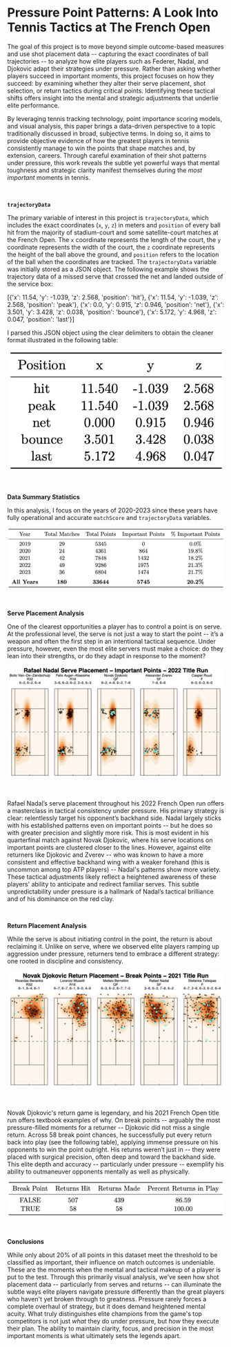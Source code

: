 # Pressure Point Patterns: A Look Into Tennis Tactics at The French Open

The goal of this project is to move beyond simple outcome-based measures and use shot placement data -- capturing the exact coordinates of ball trajectories -- to analyze how elite players such as Federer, Nadal, and Djokovic adapt their strategies under pressure. Rather than asking whether players succeed in important moments, this project focuses on how they succeed: by examining whether they alter their serve placement, shot selection, or return tactics during critical points. Identifying these tactical shifts offers insight into the mental and strategic adjustments that underlie elite performance.

By leveraging tennis tracking technology, point importance scoring models, and visual analysis, this paper brings a data-driven perspective to a topic traditionally discussed in broad, subjective terms. In doing so, it aims to provide objective evidence of how the greatest players in tennis consistently manage to win the points that shape matches and, by extension, careers. Through careful examination of their shot patterns under pressure, this work reveals the subtle yet powerful ways that mental toughness and strategic clarity manifest themselves during the *most important* moments in tennis.

<br>

**`trajectoryData`**

The primary variable of interest in this project is `trajectoryData`, which includes the exact coordinates (`x`, `y`, `z`) in meters and `position` of every ball hit from the majority of stadium-court and some satellite-court matches at the French Open. The `x` coordinate represents the length of the court, the `y` coordinate represents the width of the court, the `z` coordinate represents the height of the ball above the ground, and `position` refers to the location of the ball when the coordinates are tracked.
The `trajectoryData` variable was initially stored as a JSON object. The following example shows the trajectory data of a missed serve that crossed the net and landed outside of the service box:

[{'x': 11.54, 'y': -1.039, 'z': 2.568, 'position': 'hit'},
 {'x': 11.54, 'y': -1.039, 'z': 2.568, 'position': 'peak'},
 {'x': 0.0, 'y': 0.915, 'z': 0.946, 'position': 'net'},
 {'x': 3.501, 'y': 3.428, 'z': 0.038, 'position': 'bounce'},
 {'x': 5.172, 'y': 4.968, 'z': 0.047, 'position': 'last'}]

I parsed this JSON object using the clear delimiters to obtain the cleaner format illustrated in the following table:

![Trajectory Data parsed and formatted.](./images/trajectoryData.png)

<br>

**Data Summary Statistics**

In this analysis, I focus on the years of 2020-2023 since these years have fully operational and accurate `matchScore` and `trajectoryData` variables.

![Point-level summary statistics by year and in total.](./images/summaryStats.png)

<br>

**Serve Placement Analysis**

One of the clearest opportunities a player has to control a point is on serve. At the professional level, the serve is not just a way to start the point -- it’s a weapon and often the first step in an intentional tactical sequence. Under pressure, however, even the most elite servers must make a choice: do they lean into their strengths, or do they adapt in response to the moment?

![Blue dots represent serves on important points; black dots represent serves on non-important points. Note that the dots above the net are all serves to the deuce court and the dots below the net are all serves to the ad court.](./images/nadalServes.png)

<br>

Rafael Nadal’s serve placement throughout his 2022 French Open run offers a masterclass in tactical consistency under pressure. His primary strategy is clear: relentlessly target his opponent’s backhand side. Nadal largely sticks with his established patterns even on important points -- but he does so with greater precision and slightly more risk. This is most evident in his quarterfinal match against Novak Djokovic, where his serve locations on important points are clustered closer to the lines. However, against elite returners like Djokovic and Zverev -- who was known to have a more consistent and effective backhand wing with a weaker forehand (this is uncommon among top ATP players) -- Nadal's patterns show more variety. These tactical adjustments likely reflect a heightened awareness of these players' ability to anticipate and redirect familiar serves. This subtle unpredictability under pressure is a hallmark of Nadal’s tactical brilliance and of his dominance on the red clay.

<br>

**Return Placement Analysis**

While the serve is about initiating control in the point, the return is about reclaiming it. Unlike on serve, where we observed elite players ramping up aggression under pressure, returners tend to embrace a different strategy: one rooted in discipline and consistency.

![Blue dots represent serves on break points; black dots represent serves on non-break points.](./images/djokovicReturns.png)

<br>

Novak Djokovic's return game is legendary, and his 2021 French Open title run offers textbook examples of why. On break points -- arguably the most pressure-filled moments for a returner -- Djokovic did not miss a single return. Across 58 break point chances, he successfully put every return back into play (see the following table), applying immense pressure on his opponents to win the point outright. His returns weren’t just in -- they were placed with surgical precision, often deep and toward the backhand side. This elite depth and accuracy -- particularly under pressure -- exemplify his ability to outmaneuver opponents mentally as well as physically.

![Return statistics from Djokovic's 2021 French Open title run.](./images/djokovicTable.png)

<br>

**Conclusions**

While only about 20% of all points in this dataset meet the threshold to be classified as important, their influence on match outcomes is undeniable. These are the moments when the mental and tactical makeup of a player is put to the test. Through this primarily visual analysis, we’ve seen how shot placement data -- particularly from serves and returns -- can illuminate the subtle ways elite players navigate pressure differently than the great players who haven't yet broken through to greatness. Pressure rarely forces a complete overhaul of strategy, but it does demand heightened mental acuity. What truly distinguishes elite champions from the game's top competitors is not just *what* they do under pressure, but *how* they execute their plan. The ability to maintain clarity, focus, and precision in the most important moments is what ultimately sets the legends apart. 

<br>

